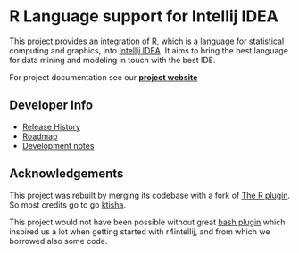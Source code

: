 R Language support for Intellij IDEA
====================================


This project provides an integration of R, which is a language for statistical computing and graphics, into [Intellij IDEA](http://jetbrains.com). It aims to bring the best language for data mining and modeling in touch with the best IDE. 



For project documentation see our **[project website](http://holgerbrandl.github.io/r4intellij)**


Developer Info
--------------

* [Release History](Changes.md) 
* [Roadmap](misc/todo.md) 
* [Development notes](misc/devel_notes.md) 

Acknowledgements
----------------


This project was rebuilt by merging its codebase with a fork of [The R plugin](https://github.com/ktisha/TheRPlugin). So most credits go to go [ktisha](https://github.com/ktisha).
  
This project would not have been possible without great [bash plugin](https://plugins.jetbrains.com/plugin/4230?pr=phpStorm) which inspired us a lot when getting started with r4intellij, and from which we borrowed also some code.
